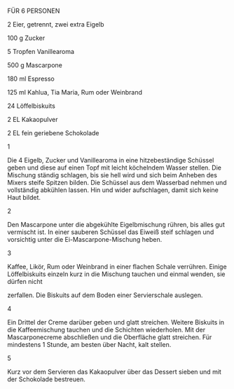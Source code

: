 FÜR 6 PERSONEN

2 Eier, getrennt, zwei extra Eigelb

100 g Zucker

5 Tropfen Vanillearoma

500 g Mascarpone

180 ml Espresso

125 ml Kahlua, Tia Maria, Rum oder Weinbrand

24 Löffelbiskuits

2 EL Kakaopulver

2 EL fein geriebene Schokolade

1

Die 4 Eigelb, Zucker und Vanillearoma in eine hitzebeständige Schüssel geben und diese auf einen Topf mit leicht köchelndem Wasser stellen. Die Mischung ständig schlagen, bis sie hell wird und sich beim Anheben des Mixers steife Spitzen bilden. Die Schüssel aus dem Wasserbad nehmen und vollständig abkühlen lassen. Hin und wider aufschlagen, damit sich keine Haut bildet.

2

Den Mascarpone unter die abgekühlte Eigelbmischung rühren, bis alles gut vermischt ist. In einer sauberen Schüssel das Eiweiß steif schlagen und vorsichtig unter die Ei-Mascarpone-Mischung heben.

3

Kaffee, Likör, Rum oder Weinbrand in einer flachen Schale verrühren. Einige Löffelbiskuits einzeln kurz in die Mischung tauchen und einmal wenden, sie dürfen nicht

zerfallen. Die Biskuits auf dem Boden einer Servierschale auslegen.

4

Ein Drittel der Creme darüber geben und glatt streichen. Weitere Biskuits in die Kaffeemischung tauchen und die Schichten wiederholen. Mit der Mascarponecreme abschließen und die Oberfläche glatt streichen. Für mindestens 1 Stunde, am besten über Nacht, kalt stellen.

5

Kurz vor dem Servieren das Kakaopulver über das Dessert sieben und mit der Schokolade bestreuen.



